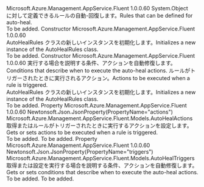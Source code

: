 <Type Name="AutoHealRules" FullName="Microsoft.Azure.Management.AppService.Fluent.Models.AutoHealRules">
  <TypeSignature Language="C#" Value="public class AutoHealRules" />
  <TypeSignature Language="ILAsm" Value=".class public auto ansi beforefieldinit AutoHealRules extends System.Object" />
  <TypeSignature Language="DocId" Value="T:Microsoft.Azure.Management.AppService.Fluent.Models.AutoHealRules" />
  <TypeSignature Language="VB.NET" Value="Public Class AutoHealRules" />
  <TypeSignature Language="F#" Value="type AutoHealRules = class" />
  <AssemblyInfo>
    <AssemblyName>Microsoft.Azure.Management.AppService.Fluent</AssemblyName>
    <AssemblyVersion>1.0.0.60</AssemblyVersion>
  </AssemblyInfo>
  <Base>
    <BaseTypeName>System.Object</BaseTypeName>
  </Base>
  <Interfaces />
  <Docs>
    <summary>
            <span data-ttu-id="c0d18-101">に対して定義できるルールの自動-回復します。</span><span class="sxs-lookup"><span data-stu-id="c0d18-101">Rules that can be defined for auto-heal.</span></span>
            </summary>
    <remarks>To be added.</remarks>
  </Docs>
  <Members>
    <Member MemberName=".ctor">
      <MemberSignature Language="C#" Value="public AutoHealRules ();" />
      <MemberSignature Language="ILAsm" Value=".method public hidebysig specialname rtspecialname instance void .ctor() cil managed" />
      <MemberSignature Language="DocId" Value="M:Microsoft.Azure.Management.AppService.Fluent.Models.AutoHealRules.#ctor" />
      <MemberSignature Language="VB.NET" Value="Public Sub New ()" />
      <MemberType>Constructor</MemberType>
      <AssemblyInfo>
        <AssemblyName>Microsoft.Azure.Management.AppService.Fluent</AssemblyName>
        <AssemblyVersion>1.0.0.60</AssemblyVersion>
      </AssemblyInfo>
      <Parameters />
      <Docs>
        <summary>
            <span data-ttu-id="c0d18-102">AutoHealRules クラスの新しいインスタンスを初期化します。</span><span class="sxs-lookup"><span data-stu-id="c0d18-102">Initializes a new instance of the AutoHealRules class.</span></span>
            </summary>
        <remarks>To be added.</remarks>
      </Docs>
    </Member>
    <Member MemberName=".ctor">
      <MemberSignature Language="C#" Value="public AutoHealRules (Microsoft.Azure.Management.AppService.Fluent.Models.AutoHealTriggers triggers = null, Microsoft.Azure.Management.AppService.Fluent.Models.AutoHealActions actions = null);" />
      <MemberSignature Language="ILAsm" Value=".method public hidebysig specialname rtspecialname instance void .ctor(class Microsoft.Azure.Management.AppService.Fluent.Models.AutoHealTriggers triggers, class Microsoft.Azure.Management.AppService.Fluent.Models.AutoHealActions actions) cil managed" />
      <MemberSignature Language="DocId" Value="M:Microsoft.Azure.Management.AppService.Fluent.Models.AutoHealRules.#ctor(Microsoft.Azure.Management.AppService.Fluent.Models.AutoHealTriggers,Microsoft.Azure.Management.AppService.Fluent.Models.AutoHealActions)" />
      <MemberSignature Language="VB.NET" Value="Public Sub New (Optional triggers As AutoHealTriggers = null, Optional actions As AutoHealActions = null)" />
      <MemberSignature Language="F#" Value="new Microsoft.Azure.Management.AppService.Fluent.Models.AutoHealRules : Microsoft.Azure.Management.AppService.Fluent.Models.AutoHealTriggers * Microsoft.Azure.Management.AppService.Fluent.Models.AutoHealActions -&gt; Microsoft.Azure.Management.AppService.Fluent.Models.AutoHealRules" Usage="new Microsoft.Azure.Management.AppService.Fluent.Models.AutoHealRules (triggers, actions)" />
      <MemberType>Constructor</MemberType>
      <AssemblyInfo>
        <AssemblyName>Microsoft.Azure.Management.AppService.Fluent</AssemblyName>
        <AssemblyVersion>1.0.0.60</AssemblyVersion>
      </AssemblyInfo>
      <Parameters>
        <Parameter Name="triggers" Type="Microsoft.Azure.Management.AppService.Fluent.Models.AutoHealTriggers" />
        <Parameter Name="actions" Type="Microsoft.Azure.Management.AppService.Fluent.Models.AutoHealActions" />
      </Parameters>
      <Docs>
        <param name="triggers"><span data-ttu-id="c0d18-103">実行する場合を説明する条件、アクションを自動修復します。</span><span class="sxs-lookup"><span data-stu-id="c0d18-103">Conditions that describe when to execute the auto-heal actions.</span></span></param>
        <param name="actions"><span data-ttu-id="c0d18-104">ルールがトリガーされたときに実行されるアクション。</span><span class="sxs-lookup"><span data-stu-id="c0d18-104">Actions to be executed when a rule is triggered.</span></span></param>
        <summary>
            <span data-ttu-id="c0d18-105">AutoHealRules クラスの新しいインスタンスを初期化します。</span><span class="sxs-lookup"><span data-stu-id="c0d18-105">Initializes a new instance of the AutoHealRules class.</span></span>
            </summary>
        <remarks>To be added.</remarks>
      </Docs>
    </Member>
    <Member MemberName="Actions">
      <MemberSignature Language="C#" Value="public Microsoft.Azure.Management.AppService.Fluent.Models.AutoHealActions Actions { get; set; }" />
      <MemberSignature Language="ILAsm" Value=".property instance class Microsoft.Azure.Management.AppService.Fluent.Models.AutoHealActions Actions" />
      <MemberSignature Language="DocId" Value="P:Microsoft.Azure.Management.AppService.Fluent.Models.AutoHealRules.Actions" />
      <MemberSignature Language="VB.NET" Value="Public Property Actions As AutoHealActions" />
      <MemberSignature Language="F#" Value="member this.Actions : Microsoft.Azure.Management.AppService.Fluent.Models.AutoHealActions with get, set" Usage="Microsoft.Azure.Management.AppService.Fluent.Models.AutoHealRules.Actions" />
      <MemberType>Property</MemberType>
      <AssemblyInfo>
        <AssemblyName>Microsoft.Azure.Management.AppService.Fluent</AssemblyName>
        <AssemblyVersion>1.0.0.60</AssemblyVersion>
      </AssemblyInfo>
      <Attributes>
        <Attribute>
          <AttributeName>Newtonsoft.Json.JsonProperty(PropertyName="actions")</AttributeName>
        </Attribute>
      </Attributes>
      <ReturnValue>
        <ReturnType>Microsoft.Azure.Management.AppService.Fluent.Models.AutoHealActions</ReturnType>
      </ReturnValue>
      <Docs>
        <summary>
            <span data-ttu-id="c0d18-106">取得またはルールがトリガーされたときに実行するアクションを設定します。</span><span class="sxs-lookup"><span data-stu-id="c0d18-106">Gets or sets actions to be executed when a rule is triggered.</span></span>
            </summary>
        <value>To be added.</value>
        <remarks>To be added.</remarks>
      </Docs>
    </Member>
    <Member MemberName="Triggers">
      <MemberSignature Language="C#" Value="public Microsoft.Azure.Management.AppService.Fluent.Models.AutoHealTriggers Triggers { get; set; }" />
      <MemberSignature Language="ILAsm" Value=".property instance class Microsoft.Azure.Management.AppService.Fluent.Models.AutoHealTriggers Triggers" />
      <MemberSignature Language="DocId" Value="P:Microsoft.Azure.Management.AppService.Fluent.Models.AutoHealRules.Triggers" />
      <MemberSignature Language="VB.NET" Value="Public Property Triggers As AutoHealTriggers" />
      <MemberSignature Language="F#" Value="member this.Triggers : Microsoft.Azure.Management.AppService.Fluent.Models.AutoHealTriggers with get, set" Usage="Microsoft.Azure.Management.AppService.Fluent.Models.AutoHealRules.Triggers" />
      <MemberType>Property</MemberType>
      <AssemblyInfo>
        <AssemblyName>Microsoft.Azure.Management.AppService.Fluent</AssemblyName>
        <AssemblyVersion>1.0.0.60</AssemblyVersion>
      </AssemblyInfo>
      <Attributes>
        <Attribute>
          <AttributeName>Newtonsoft.Json.JsonProperty(PropertyName="triggers")</AttributeName>
        </Attribute>
      </Attributes>
      <ReturnValue>
        <ReturnType>Microsoft.Azure.Management.AppService.Fluent.Models.AutoHealTriggers</ReturnType>
      </ReturnValue>
      <Docs>
        <summary>
            <span data-ttu-id="c0d18-107">取得または設定を実行する場合を説明する条件、アクションを自動修復します。</span><span class="sxs-lookup"><span data-stu-id="c0d18-107">Gets or sets conditions that describe when to execute the auto-heal actions.</span></span>
            </summary>
        <value>To be added.</value>
        <remarks>To be added.</remarks>
      </Docs>
    </Member>
  </Members>
</Type>